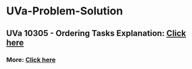 # UVa-Problem-Solution

## UVa 10305 - Ordering Tasks Explanation: [Click here](https://youtu.be/eC1_SGrFsdU) 

### More: [Click here](https://www.youtube.com/channel/UCO7sU9S3odViGwZZyOCXSng) 
